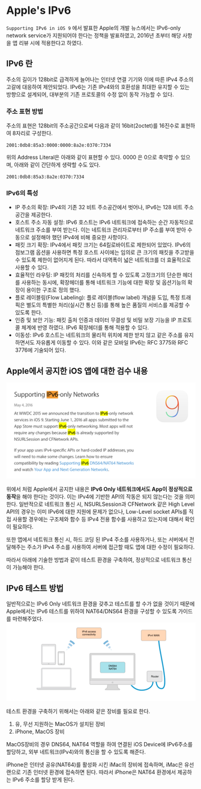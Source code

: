 # Apple's IPv6
`Supporting IPv6 in iOS 9` 에서 발표한 Apple의 개발 뉴스에서는 IPv6-only network service가 지원되어야 한다는 정책을 발표하였고, 2016년 초부터 해당 사항을 앱 리뷰 시에 적용한다고 하였다. 

## IPv6 란
주소의 길이가 128bit로 급격하게 늘어나는 인터넷 연결 기기와 이에 따른 IPv4 주소의 고갈에 대응하여 제안되었다. IPv6는 기존 IPv4와의 호환성을 최대한 유지할 수 있는 방향으로 설계되어, 대부분의 기존 프로토콜의 수정 없이 동작 가능할 수 있다. 

### 주소 표현 방법
주소의 표현은 128bit의 주소공간으로써 다음과 같이 16bit(2octet)를 16진수로 표현하여 8자리로 구성한다.

```
2001:0db8:85a3:0000:0000:8a2e:0370:7334
```

위의 Address Literal은 아래와 같이 표현할 수 있다. 0000 은 0으로 축약할 수 있으며, 아래와 같이 간단하게 생략할 수도 있다.
```
2001:0db8:85a3:8a2e:0370:7334
```

### IPv6의 특성
* IP 주소의 확장: IPv4의 기존 32 비트 주소공간에서 벗어나, IPv6는 128 비트 주소공간을 제공한다.
* 호스트 주소 자동 설정: IPv6 호스트는 IPv6 네트워크에 접속하는 순간 자동적으로 네트워크 주소를 부여 받는다. 이는 네트워크 관리자로부터 IP 주소를 부여 받아 수동으로 설정해야 했던 IPv4에 비해 중요한 사항이다.
* 패킷 크기 확장: IPv4에서 패킷 크기는 64킬로바이트로 제한되어 있었다. IPv6의 점보그램 옵션을 사용하면 특정 호스트 사이에는 임의로 큰 크기의 패킷을 주고받을 수 있도록 제한이 없어지게 된다. 따라서 대역폭이 넓은 네트워크를 더 효율적으로 사용할 수 있다.
* 효율적인 라우팅: IP 패킷의 처리를 신속하게 할 수 있도록 고정크기의 단순한 헤더를 사용하는 동시에, 확장헤더를 통해 네트워크 기능에 대한 확장 및 옵션기능의 확장이 용이한 구조로 정의 했다.
* 플로 레이블링(Flow Labeling): 플로 레이블(flow label) 개념을 도입, 특정 트래픽은 별도의 특별한 처리(실시간 통신 등)를 통해 높은 품질의 서비스를 제공할 수 있도록 한다.
* 인증 및 보안 기능: 패킷 출처 인증과 데이터 무결성 및 비밀 보장 기능을 IP 프로토콜 체계에 반영 하였다. IPv6 확장헤더를 통해 적용할 수 있다.
* 이동성: IPv6 호스트는 네트워크의 물리적 위치에 제한 받지 않고 같은 주소를 유지하면서도 자유롭게 이동할 수 있다. 이와 같은 모바일 IPv6는 RFC 3775와 RFC 3776에 기술되어 있다.

## Apple에서 공지한 iOS 앱에 대한 검수 내용 
![Figure_1](../images/apple_ipv6.png)

위에서 처럼 Apple에서 공지한 내용은 **IPv6 Only 네트워크에서도 App이 정상적으로 동작**을 해야 한다는 것이다. 이는 IPv4에 기반한 API의 작동은 되지 않는다는 것을 의미한다. 일반적으로 네트워크 통신 시, NSURLSession과 CFNetwork 같은 High Level API의 경우는 이미 IPv6에 대한 지원에 문제가 없으나, Low-Level socket APIs를 직접 사용할 경우에는 구조체와 함수 등 IPv4 전용 함수를 사용하고 있는지에 대해서 확인이 필요하다.

또한 앱에서 네트워크 통신 시, 하드 코딩 된 IPv4 주소를 사용하거나, 또는 서버에서 전달해주는 주소가 IPv4 주소를 사용하여 서버에 접근할 때도 앱에 대한 수정이 필요하다.

따라서 아래에 기술한 방법과 같이 테스트 환경을 구축하여, 정상적으로 네트워크 통신이 가능해야 한다.


## IPv6 테스트 방법
일반적으로는 IPv6 Only 네트워크 환경을 갖추고 테스트를 할 수가 없을 것이기 때문에 Apple에서는 IPv6 테스트를 위하여 NAT64/DNS64 환경을 구성할 수 있도록 가이드를 마련해주었다.
![Figure_2](../images/test_ipv6.png)

테스트 환경을 구축하기 위해서는 아래와 같은 장비를 필요로 한다.
1. 유, 무선 지원하는 MacOS가 설치된 장비
2. iPhone, MacOS 장비

MacOS장비의 경우 DNS64, NAT64 역할을 하여 연결된 iOS Device에 IPv6주소를 할당하고, 외부 네트워크(IPv4)와의 통신을 할 수 있도록 해준다.

iPhone은 인터넷 공유(NAT64)를 활성화 시킨 iMac의 장비에 접속하며, iMac은 유선랜으로 기존 인터넷 환경에 접속하면 된다. 따라서 iPhone은 NAT64 환경에서 제공하는 IPv6 주소를 할당 받게 된다.





